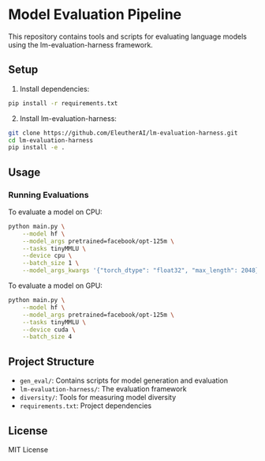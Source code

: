 # Model Evaluation Pipeline

This repository contains tools and scripts for evaluating language models using the lm-evaluation-harness framework.

## Setup

1. Install dependencies:
```bash
pip install -r requirements.txt
```

2. Install lm-evaluation-harness:
```bash
git clone https://github.com/EleutherAI/lm-evaluation-harness.git
cd lm-evaluation-harness
pip install -e .
```

## Usage

### Running Evaluations

To evaluate a model on CPU:
```bash
python main.py \
    --model hf \
    --model_args pretrained=facebook/opt-125m \
    --tasks tinyMMLU \
    --device cpu \
    --batch_size 1 \
    --model_args_kwargs '{"torch_dtype": "float32", "max_length": 2048}'
```

To evaluate a model on GPU:
```bash
python main.py \
    --model hf \
    --model_args pretrained=facebook/opt-125m \
    --tasks tinyMMLU \
    --device cuda \
    --batch_size 4
```

## Project Structure

- `gen_eval/`: Contains scripts for model generation and evaluation
- `lm-evaluation-harness/`: The evaluation framework
- `diversity/`: Tools for measuring model diversity
- `requirements.txt`: Project dependencies

## License

MIT License 